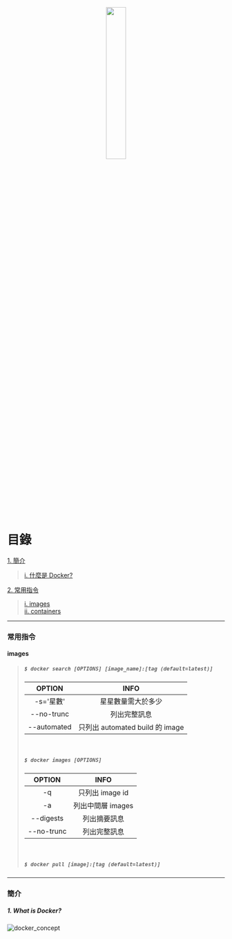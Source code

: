 <div align=center><img src="https://www.docker.com/sites/default/files/social/docker_facebook_share.png" style="width:30%"></div>

# 目錄
[1. 簡介](#concept)
> [i. 什麼是 Docker?](#what-is-docker)

[2. 常用指令](#command)
> [i. images](#images)  
> [ii. containers](#containers)
***

### <span id="command">常用指令</span>

#### <span id='images'>images</span>
> 
> ##### `$ docker search [OPTIONS] [image_name]:[tag (default=latest)]`
> | OPTION | INFO |
> | :-: | :-: |
> | -s='星數' | 星星數量需大於多少 |
> | --no-trunc | 列出完整訊息 |
> | --automated | 只列出 automated build 的 image |
> 
> <br>
> 
> ##### `$ docker images [OPTIONS]`  
> | OPTION | INFO |
> | :-: | :-: |
> | -q | 只列出 image id |
> | -a | 列出中間層 images |
> | --digests | 列出摘要訊息 |
> | --no-trunc | 列出完整訊息 |
> 
> <br>
> 
> ##### `$ docker pull [image]:[tag (default=latest)]`  


<hr>  

### <span id="concept">簡介</span>
##### 1. <span id="what-is-docker">What is Docker?</span>

   
![docker_concept](https://hackernoon.com/images/4x5x32di.jpg)




